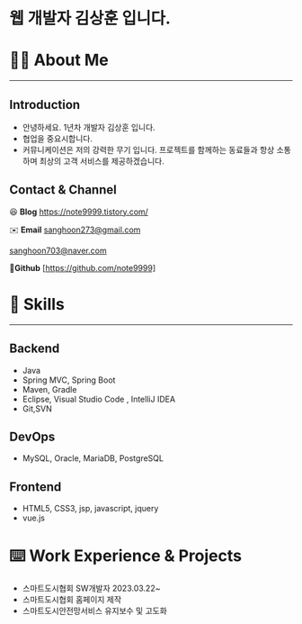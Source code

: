 # 웹 개발자 김상훈 입니다.

# 🙋‍♂️ About Me

---

## Introduction

- 안녕하세요. 1년차 개발자 김상훈 입니다.
- 협업을 중요시합니다. 
- 커뮤니케이션은 저의 강력한 무기 입니다. 프로젝트를 함께하는 동료들과  항상 소통하며 최상의 고객 서비스를 제공하겠습니다.

## Contact & Channel


😆 **Blog**
https://note9999.tistory.com/

✉️ **Email**
sanghoon273@gmail.com 

sanghoon703@naver.com

 🙉**Github**
[https://github.com/note9999]

# 💪 Skills

---

## Backend

- Java
- Spring MVC, Spring Boot
- Maven, Gradle
- Eclipse, Visual Studio Code , IntelliJ IDEA
- Git,SVN

## DevOps

- MySQL, Oracle, MariaDB, PostgreSQL

## Frontend

- HTML5, CSS3, jsp, javascript, jquery
- vue.js

# ⌨️ Work Experience & Projects

- 스마트도시협회 SW개발자 2023.03.22~
- 스마트도시협회 홈페이지 제작
- 스마트도시안전망서비스 유지보수 및 고도화



